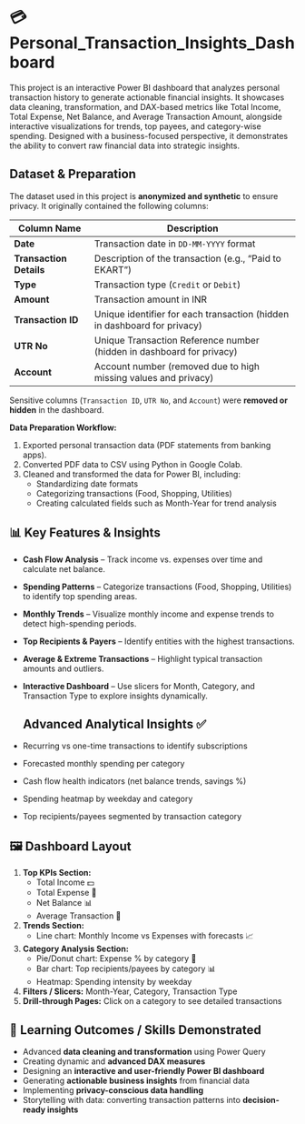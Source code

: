 # 💳 Personal_Transaction_Insights_Dashboard

This project is an interactive Power BI dashboard that analyzes personal transaction history to generate actionable financial insights. It showcases data cleaning, transformation, and DAX-based metrics like Total Income, Total Expense, Net Balance, and Average Transaction Amount, alongside interactive visualizations for trends, top payees, and category-wise spending. Designed with a business-focused perspective, it demonstrates the ability to convert raw financial data into strategic insights.

## **Dataset & Preparation**
The dataset used in this project is **anonymized and synthetic** to ensure privacy. It originally contained the following columns:  

| Column Name          | Description |
|----------------------|-------------|
| **Date**             | Transaction date in `DD-MM-YYYY` format |
| **Transaction Details** | Description of the transaction (e.g., “Paid to EKART”) |
| **Type**             | Transaction type (`Credit` or `Debit`) |
| **Amount**           | Transaction amount in INR |
| **Transaction ID**   | Unique identifier for each transaction (hidden in dashboard for privacy) |
| **UTR No**           | Unique Transaction Reference number (hidden in dashboard for privacy) |
| **Account**          | Account number (removed due to high missing values and privacy) |

Sensitive columns (`Transaction ID`, `UTR No`, and `Account`) were **removed or hidden** in the dashboard.  

**Data Preparation Workflow:**  
1. Exported personal transaction data (PDF statements from banking apps).  
2. Converted PDF data to CSV using Python in Google Colab.  
3. Cleaned and transformed the data for Power BI, including:  
   - Standardizing date formats  
   - Categorizing transactions (Food, Shopping, Utilities)  
   - Creating calculated fields such as Month-Year for trend analysis  

## 📊 Key Features & Insights

- **Cash Flow Analysis** – Track income vs. expenses over time and calculate net balance.  
- **Spending Patterns** – Categorize transactions (Food, Shopping, Utilities) to identify top spending areas.  
- **Monthly Trends** – Visualize monthly income and expense trends to detect high-spending periods.  
- **Top Recipients & Payers** – Identify entities with the highest transactions.  
- **Average & Extreme Transactions** – Highlight typical transaction amounts and outliers.  
- **Interactive Dashboard** – Use slicers for Month, Category, and Transaction Type to explore insights dynamically.

  ##  Advanced Analytical Insights ✅
- Recurring vs one-time transactions to identify subscriptions  
- Forecasted monthly spending per category  
- Cash flow health indicators (net balance trends, savings %)  
- Spending heatmap by weekday and category  
- Top recipients/payees segmented by transaction category  
  
## 🖼️ Dashboard Layout
1. **Top KPIs Section:**  
   - Total Income 💵  
   - Total Expense 💸  
   - Net Balance 📊  
   - Average Transaction 📌  
2. **Trends Section:**  
   - Line chart: Monthly Income vs Expenses with forecasts 📈  
3. **Category Analysis Section:**  
   - Pie/Donut chart: Expense % by category 🥧  
   - Bar chart: Top recipients/payees by category 📊  
   - Heatmap: Spending intensity by weekday  
4. **Filters / Slicers:** Month-Year, Category, Transaction Type  
5. **Drill-through Pages:** Click on a category to see detailed transactions  
   
## 🎯 Learning Outcomes / Skills Demonstrated
- Advanced **data cleaning and transformation** using Power Query  
- Creating dynamic and **advanced DAX measures**  
- Designing an **interactive and user-friendly Power BI dashboard**   
- Generating **actionable business insights** from financial data  
- Implementing **privacy-conscious data handling** 
- Storytelling with data: converting transaction patterns into **decision-ready insights**

    


